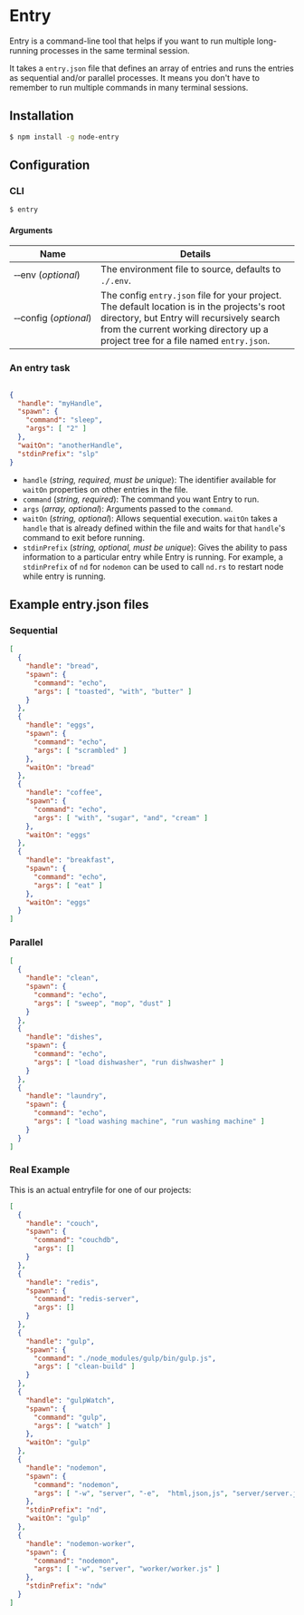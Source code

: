 # Entry
Entry is a command-line tool that helps if you want to run multiple long-running processes in the same terminal session. 

It takes a `entry.json` file that defines an array of entries and runs the entries as sequential and/or parallel processes. It means you don't have to remember to run multiple commands in many terminal sessions.

## Installation

```bash
$ npm install -g node-entry
```

## Configuration

### CLI 

```bash
$ entry
```

#### Arguments

| Name                                | Details |
| ----------------------------------- | ------- |
| &#8209;&#8209;env&nbsp;(_optional_) | The environment file to source, defaults to `./.env`. |
| &#8209;&#8209;config&nbsp;(_optional_) | The config `entry.json` file for your project. The default location is in the projects's root directory, but Entry will recursively search from the current working directory up a project tree for a file named  `entry.json`. |

### An entry task

```json

{
  "handle": "myHandle",       
  "spawn": {                  
    "command": "sleep",       
    "args": [ "2" ]           
  },
  "waitOn": "anotherHandle",  
  "stdinPrefix": "slp"        
}
```

* `handle` (_string, required, must be unique_): The identifier available for `waitOn` properties on other entries in the file.
* `command` (_string, required_): The command you want Entry to run.
* `args` (_array, optional_): Arguments passed to the `command`.
* `waitOn` (_string, optional_): Allows sequential execution. `waitOn` takes a `handle` that is already defined within the file and waits for that `handle`'s command to exit before running.
* `stdinPrefix` (_string, optional, must be unique_): Gives the ability to pass information to a particular entry while Entry is running. For example, a `stdinPrefix` of `nd` for `nodemon` can be used to call `nd.rs` to restart node while entry is running.


## Example entry.json files

### Sequential
```json
[
  {
    "handle": "bread",
    "spawn": {
      "command": "echo",
      "args": [ "toasted", "with", "butter" ]
    }
  },
  {
    "handle": "eggs",
    "spawn": {
      "command": "echo",
      "args": [ "scrambled" ]
    },
    "waitOn": "bread"
  },
  {
    "handle": "coffee",
    "spawn": {
      "command": "echo",
      "args": [ "with", "sugar", "and", "cream" ]
    },
    "waitOn": "eggs"
  },
  {
    "handle": "breakfast",
    "spawn": {
      "command": "echo",
      "args": [ "eat" ]
    },
    "waitOn": "eggs"
  }
]
```

### Parallel
```json
[
  {
    "handle": "clean",
    "spawn": {
      "command": "echo",
      "args": [ "sweep", "mop", "dust" ]
    }
  },
  {
    "handle": "dishes",
    "spawn": {
      "command": "echo",
      "args": [ "load dishwasher", "run dishwasher" ]
    }
  },
  {
    "handle": "laundry",
    "spawn": {
      "command": "echo",
      "args": [ "load washing machine", "run washing machine" ]
    }
  }
]
```

### Real Example

This is an actual entryfile for one of our projects:

```json
[
  {
    "handle": "couch",
    "spawn": {
      "command": "couchdb",
      "args": []
    }
  },
  {
    "handle": "redis",
    "spawn": {
      "command": "redis-server",
      "args": []
    }
  },
  {
    "handle": "gulp",
    "spawn": {
      "command": "./node_modules/gulp/bin/gulp.js",
      "args": [ "clean-build" ]      
    }
  },
  {
    "handle": "gulpWatch",
    "spawn": {
      "command": "gulp",
      "args": [ "watch" ]
    },
    "waitOn": "gulp"
  },
  {
    "handle": "nodemon",
    "spawn": {
      "command": "nodemon",
      "args": [ "-w", "server", "-e",  "html,json,js", "server/server.js" ]
    },
    "stdinPrefix": "nd",
    "waitOn": "gulp"
  },
  {
    "handle": "nodemon-worker",
    "spawn": {
      "command": "nodemon",
      "args": [ "-w", "server", "worker/worker.js" ]
    },
    "stdinPrefix": "ndw"
  }
]

```
